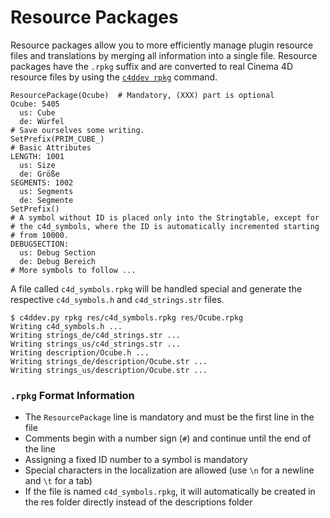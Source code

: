 # Resource Packages

Resource packages allow you to more efficiently manage plugin resource files
and translations by merging all information into a single file. Resource
packages have the `.rpkg` suffix and are converted to real Cinema 4D resource
files by using the [`c4ddev rpkg`](cli#rpkg) command.

    ResourcePackage(Ocube)  # Mandatory, (XXX) part is optional
    Ocube: 5405
      us: Cube
      de: Würfel
    # Save ourselves some writing.
    SetPrefix(PRIM_CUBE_)
    # Basic Attributes
    LENGTH: 1001
      us: Size
      de: Größe
    SEGMENTS: 1002
      us: Segments
      de: Segmente
    SetPrefix()
    # A symbol without ID is placed only into the Stringtable, except for
    # the c4d_symbols, where the ID is automatically incremented starting
    # from 10000.
    DEBUGSECTION:
      us: Debug Section
      de: Debug Bereich
    # More symbols to follow ...

A file called `c4d_symbols.rpkg` will be handled special and generate the respective
`c4d_symbols.h` and `c4d_strings.str` files.

    $ c4ddev.py rpkg res/c4d_symbols.rpkg res/Ocube.rpkg
    Writing c4d_symbols.h ...
    Writing strings_de/c4d_strings.str ...
    Writing strings_us/c4d_strings.str ...
    Writing description/Ocube.h ...
    Writing strings_de/description/Ocube.str ...
    Writing strings_us/description/Ocube.str ...

### `.rpkg` Format Information

* The `ResourcePackage` line is mandatory and must be the first line in the file
* Comments begin with a number sign (`#`) and continue until the end of the line
* Assigning a fixed ID number to a symbol is mandatory
* Special characters in the localization are allowed (use `\n` for a newline and `\t` for a tab)
* If the file is named `c4d_symbols.rpkg`, it will automatically be created in the res folder
  directly instead of the descriptions folder
